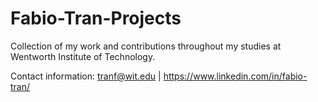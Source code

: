 # Fabio-Tran-Projects
Collection of my work and contributions throughout my studies at Wentworth Institute of Technology.

Contact information:
tranf@wit.edu | https://www.linkedin.com/in/fabio-tran/
